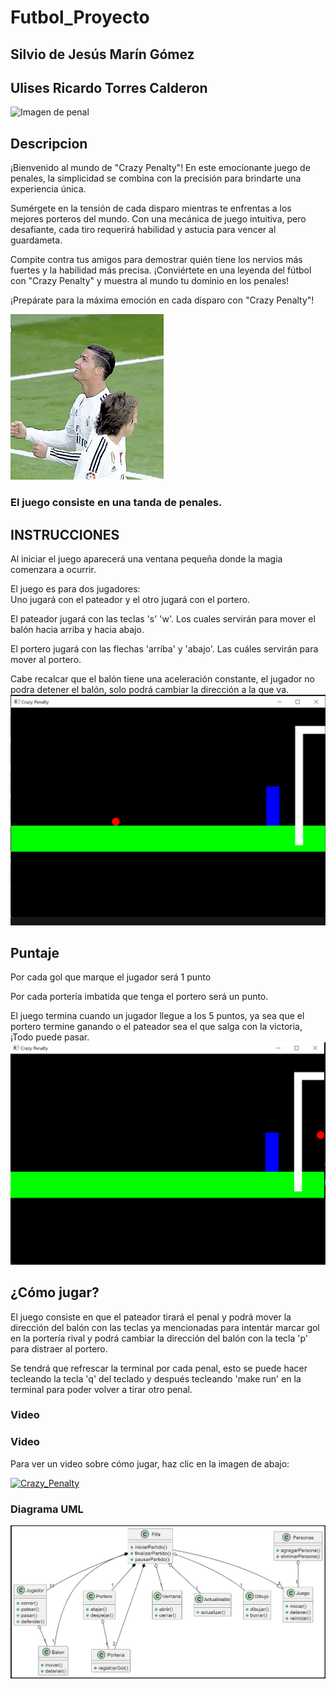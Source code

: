 # Futbol_Proyecto
## Silvio de Jesús Marín Gómez
## Ulises Ricardo Torres Calderon

![Imagen de penal](/assets/imagenes/penal.jpg)

## Descripcion
¡Bienvenido al mundo de "Crazy Penalty"! En este emocionante juego de penales, la simplicidad se combina con la precisión para brindarte una experiencia única.

Sumérgete en la tensión de cada disparo mientras te enfrentas a los mejores porteros del mundo. Con una mecánica de juego intuitiva, pero desafiante, cada tiro requerirá habilidad y astucia para vencer al guardameta.

Compite contra tus amigos para demostrar quién tiene los nervios más fuertes y la habilidad más precisa. ¡Conviértete en una leyenda del fútbol con "Crazy Penalty" y muestra al mundo tu dominio en los penales!

¡Prepárate para la máxima emoción en cada disparo con "Crazy Penalty"!

![Bicho festejando](assets/imagenes/Bicho.gif)

### El juego consiste en una tanda de penales.

## INSTRUCCIONES

Al iniciar el juego aparecerá una ventana pequeña donde la magia comenzara a ocurrir.

El juego es para dos jugadores:               
Uno jugará con el pateador y el otro jugará con el portero.

El pateador jugará con las teclas 's' 'w'. 
Los cuales servirán para mover el balón hacia arriba y hacia abajo.

El portero jugará con las flechas 'arriba' y 'abajo'. Las cuáles servirán para mover al portero.

Cabe recalcar que el balón tiene una aceleración constante, el jugador no podra detener el balón, solo podrá cambiar la dirección a la que va.
![Jugabilidad](assets/imagenes/Captura%20%20juego1.PNG)

## Puntaje
Por cada gol que marque el jugador será 1 punto

Por cada portería imbatida que tenga el portero será un punto.

El juego termina cuando un jugador llegue a los 5 puntos, ya sea que el portero termine ganando o el pateador sea el que salga con la victoria, ¡Todo puede pasar.
![Jugabilidad2](assets/imagenes/Captura%20juego2.PNG)

## ¿Cómo jugar?

El juego consiste en que el pateador tirará el penal y podrá mover la dirección del balón con las teclas ya mencionadas para intentár marcar gol en la portería rival y podrá cambiar la dirección del balón con la tecla 'p' para distraer al portero.

Se tendrá que refrescar la terminal por cada penal, esto se puede hacer tecleando la tecla 'q' del teclado y después tecleando 'make run' en la terminal para poder volver a tirar otro penal.

### Video
### Video

Para ver un video sobre cómo jugar, haz clic en la imagen de abajo:

[![Crazy_Penalty](http://img.youtube.com/vi/cf4NSgshvOY/0.jpg)](https://youtu.be/cf4NSgshvOY "Video Crazy Penalty")

### Diagrama UML
![DiagramaUML](assets/imagenes/Diagrama%20uml.PNG)









